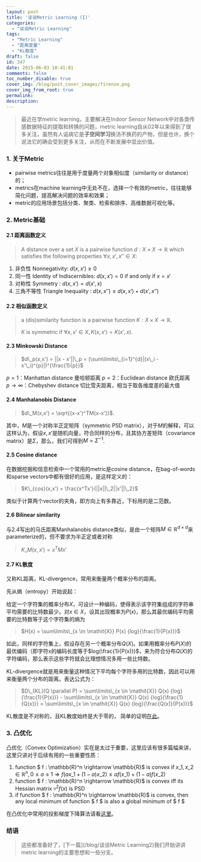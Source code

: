 ```yaml
---
layout: post
title: '谈谈Metric Learning (I)'
categories:
  - "谈谈Metric Learning"
tags:
  - "Metric Learning"
  - "距离度量"
  - "KL散度"
draft: false
id: 347
date: 2015-06-03 10:41:01
comments: false
toc_number_disable: true
cover_img: /blog/post_cover_images/firenze.png
cover_img_from_root: true
permalink:
description:
---
```


> 最近在学metric learning，主要解决在Indoor Sensor Network中对各类传感数据特征的提取和转换的问题，metric learning自从02年以来得到了很多关注，虽然有人诟病它是**子空间学习**换汤不换药的产物，但是也许，换个说法它的确会受到更多关注，从而在不断发展中显出价值。

### 1. 关于Metric

* pairwise metrics往往是用于度量两个对象相似度（similarity or distance）的；
* metrics在machine learning中无处不在，选择一个有效的metric，往往能够简化问题，提高解决问题的效率和效果；
* metric的应用场景包括分类、聚类、检索和排序、高维数据可视化等。

### 2. Metric基础

#### 2.1 距离函数定义

> A distance over a set $\mathit{X}$ is a pairwise function $d: \mathit{X} \times \mathit{X} \rightarrow \mathbb{R}$ which satisfies the following properties $\forall x, x', x'' \in \mathit{X}$:

1.  非负性 Nonnegativity: $d(x,x') \geq 0$
2.  同一性 Identity of Indiscernibles: $d(x,x') = 0$ if and only if $x = x'$
3.  对称性 Symmetry : $d(x,x') = d(x',x)$
4.  三角不等性 Triangle Inequality : $d(x,x'') \leq d(x,x') + d(x',x'')$

#### 2.2 相似函数定义

> a (dis)similarity function is a pairwise function $\mathit{K}: \mathit{X} \times \mathit{X} \rightarrow \mathbb{R}$.
>
> $\mathit{K}$ is symmetric if $\forall x,x' \in \mathit{X}, \mathit{K}(x,x') = \mathit{K}(x',x)$.

#### 2.3 Minkowski Distance

> $d\_p(x,x') = ||x - x'||\_p = (\sum\limits\_{i=1}^{d}|(x\_i - x'\_i)^{p}|)^{\frac{1}{p}}$

$p=1$：Manhattan distance 曼哈顿距离
$p =2$：Euclidean distance 欧氏距离
$p \rightarrow \infty$：Chebyshev distance 切比雪夫距离，相当于取各维度差的最大值

#### 2.4 Manhalanobis Distance

> $d\_M(x,x') = \sqrt{(x-x')^TM(x-x')}$.

其中，$M$是一个对称半正定矩阵（symmetric PSD matrix），对于$M$的解释，可以这样认为，假设$x,x'$是随机向量，符合同样的分布，且其协方差矩阵（covariance matrix）是$\Sigma$，那么，我们可得到$M = \Sigma^{-1}$.

#### 2.5 Cosine distance

在数据挖掘和信息检索中一个常用的metric是cosine distance，在bag-of-words和sparse vectors中都有很好的应用，是这样定义的：

> $K\_{cos}(x,x') = \frac{x^Tx'}{||x||\_2||x'||\_2}$

类似于计算两个vector的夹角，即方向上有多靠近，下标用的是二范数。

#### 2.6 Bilinear similarity

与2.4写出的马氏距离Manhalanobis distance类似，是由一个矩阵$M \in \mathbb{R}^{d \times d}$来parameterize的，但不要求为半正定或者对称

> $K\_M(x,x') = x^TMx'$

#### 2.7 KL散度

又称KL距离，KL-divergence，常用来衡量两个概率分布的距离。

先从熵（entropy）开始说起：

给定一个字符集的概率分布$\mathit{X}$，可设计一种编码，使得表示该字符集组成的字符串平均需要的比特数最少。对$x \in \mathit{X}$，设其出现概率为$P(x)$，那么其最优编码平均需要的比特数等于这个字符集的熵为

> $H(x) = \sum\limits\_{x \in \mathit{X}} P(x) {log}{\frac{1}{P(x)}}$

如此，同样的字符集上，假设存在另一个概率分布$Q(X)$。如果用概率分布$P(X)$的最优编码（即字符x的编码长度等于$log(\frac{1}{P(x)})$，来为符合分布$Q(X)$的字符编码，那么表示这些字符就会比理想情况多用一些比特数。

KL-divergence就是用来衡量这种情况下平均每个字符多用的比特数，因此可以用来衡量两个分布的距离。表达公式为：

> $D\_{KL}(Q \parallel P) = \sum\limits\_{x \in \mathit{X}} Q(x) {log}{\frac{1}{P(x)}} - \sum\limits\_{x \in \mathit{X}} Q(x) {log}{\frac{1}{Q(x)}} = \sum\limits\_{x \in \mathit{X}} Q(x) {log}{\frac{Q(x)}{P(x)}}$

KL散度是不对称的，且KL散度始终是大于零的， 简单的证明[在此](http://blog.csdn.net/caohao2008/article/details/6910794)。

### 3. 凸优化

凸优化（Convex Optimization）实在是太过于重要，这里应该有很多篇幅来讲，这里只讲对于后续有用的一些重要性质：

1.  function $ f : \mathbb{R}^n \rightarrow \mathbb{R}$ is convex if $x\_1, x\_2 \in \mathbb{R}^n, 0 \leq a \leq 1 \Rightarrow f(ax\_1 + (1-a)x\_2) \leq af(x\_1) + (1-a)f(x\_2)$
2.  function $ f : \mathbb{R}^n \rightarrow \mathbb{R}$ is convex iff its Hessian matrix $\triangledown^2f(x)$ is PSD
3.  if function $ f : \mathbb{R}^n \rightarrow \mathbb{R}$ is convex, then any local minimum of function $ f $ is also a global minimum of $ f $

在凸优化中常用的投影梯度下降算法请看[这里](http://goo.gl/7Q46EA)。

### 结语

> 这些都准备好了，[下一篇](/blog/谈谈Metric Learning2)我们开始讲讲metric learning的主要思想和一些分支。
